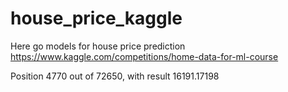 # house_price_kaggle
Here go models for house price prediction
https://www.kaggle.com/competitions/home-data-for-ml-course

Position 4770 out of 72650, with result 16191.17198
